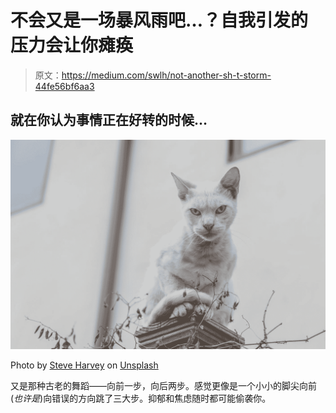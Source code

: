 # 不会又是一场暴风雨吧…？自我引发的压力会让你瘫痪

> 原文：<https://medium.com/swlh/not-another-sh-t-storm-44fe56bf6aa3>

## 就在你认为事情正在好转的时候…

![](img/e40bfb0ab0261e1e4eb52e0c28e13e11.png)

Photo by [Steve Harvey](https://unsplash.com/@trommelkopf?utm_source=medium&utm_medium=referral) on [Unsplash](https://unsplash.com?utm_source=medium&utm_medium=referral)

又是那种古老的舞蹈——向前一步，向后两步。感觉更像是一个小小的脚尖向前(*也许是*)向错误的方向跳了三大步。抑郁和焦虑随时都可能偷袭你。